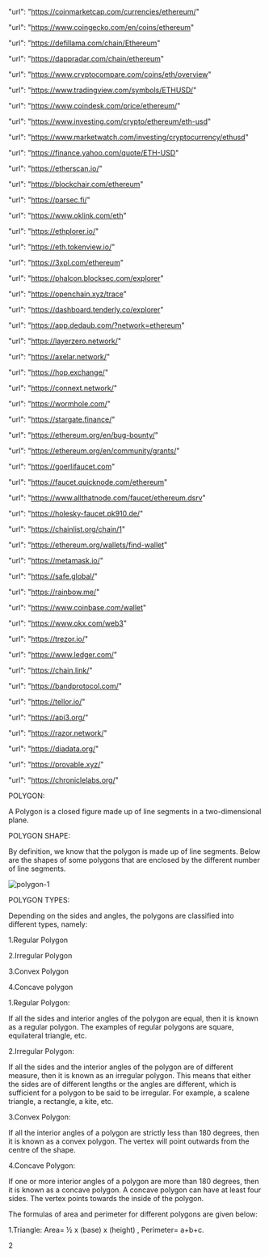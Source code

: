 "url": "https://coinmarketcap.com/currencies/ethereum/"

"url": "https://www.coingecko.com/en/coins/ethereum"

"url": "https://defillama.com/chain/Ethereum"

"url": "https://dappradar.com/chain/ethereum"

"url": "https://www.cryptocompare.com/coins/eth/overview"

"url": "https://www.tradingview.com/symbols/ETHUSD/"

"url": "https://www.coindesk.com/price/ethereum/"

"url": "https://www.investing.com/crypto/ethereum/eth-usd"

"url": "https://www.marketwatch.com/investing/cryptocurrency/ethusd"

"url": "https://finance.yahoo.com/quote/ETH-USD"

"url": "https://etherscan.io/"

"url": "https://blockchair.com/ethereum"

"url": "https://parsec.fi/"

"url": "https://www.oklink.com/eth"

"url": "https://ethplorer.io/"

"url": "https://eth.tokenview.io/"

"url": "https://3xpl.com/ethereum"

"url": "https://phalcon.blocksec.com/explorer"

"url": "https://openchain.xyz/trace"

"url": "https://dashboard.tenderly.co/explorer"

"url": "https://app.dedaub.com/?network=ethereum"

"url": "https://layerzero.network/"

"url": "https://axelar.network/"

"url": "https://hop.exchange/"

"url": "https://connext.network/"

"url": "https://wormhole.com/"

"url": "https://stargate.finance/"

"url": "https://ethereum.org/en/bug-bounty/"

"url": "https://ethereum.org/en/community/grants/"

"url": "https://goerlifaucet.com"

"url": "https://faucet.quicknode.com/ethereum"

"url": "https://www.allthatnode.com/faucet/ethereum.dsrv"

"url": "https://holesky-faucet.pk910.de/"

"url": "https://chainlist.org/chain/1"

"url": "https://ethereum.org/wallets/find-wallet"

"url": "https://metamask.io/"

"url": "https://safe.global/"

"url": "https://rainbow.me/"

"url": "https://www.coinbase.com/wallet"

"url": "https://www.okx.com/web3"

"url": "https://trezor.io/"

"url": "https://www.ledger.com/"

"url": "https://chain.link/"

"url": "https://bandprotocol.com/"

"url": "https://tellor.io/"

"url": "https://api3.org/"

"url": "https://razor.network/"

"url": "https://diadata.org/"

"url": "https://provable.xyz/"

"url": "https://chroniclelabs.org/"


POLYGON:

A Polygon is a closed figure made up of line segments in a two-dimensional plane. 

POLYGON SHAPE:

By definition, we know that the polygon is made up of line segments. Below are the shapes of some polygons that are enclosed by the different number of line segments.

![polygon-1](https://github.com/summaiyashabreen388/polygon.json/assets/160031227/1b2bd57f-7bff-4be2-82d1-40083e8f15f7)

POLYGON TYPES:

Depending on the sides and angles, the polygons are classified into different types, namely:

1.Regular Polygon

2.Irregular Polygon

3.Convex Polygon

4.Concave polygon

1.Regular Polygon:

If all the sides and interior angles of the polygon are equal, then it is known as a regular polygon. The examples of regular polygons are square, equilateral triangle, etc.

2.Irregular Polygon:

If all the sides and the interior angles of the polygon are of different measure, then it is known as an irregular polygon. This means that either the sides are of different lengths or the angles are different, which is sufficient for a polygon to be said to be irregular. For example, a scalene triangle, a rectangle, a kite, etc.

3.Convex Polygon:

If all the interior angles of a polygon are strictly less than 180 degrees, then it is known as a convex polygon. The vertex will point outwards from the centre of the shape.

4.Concave Polygon:

If one or more interior angles of a polygon are more than 180 degrees, then it is known as a concave polygon. A concave polygon can have at least four sides. The vertex points towards the inside of the polygon.

The formulas of area and perimeter for different polygons are given below:

1.Triangle: Area= ½ x (base) x (height) , Perimeter= a+b+c.

2
